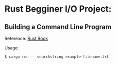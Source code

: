 # Rust Begginer I/O Project:
## Building a Command Line Program

Reference: [Rust Book](https://doc.rust-lang.org/book/ch12-00-an-io-project.html)

Usage:  
```bash
$ cargo run -- searchstring example-filename.txt
```
